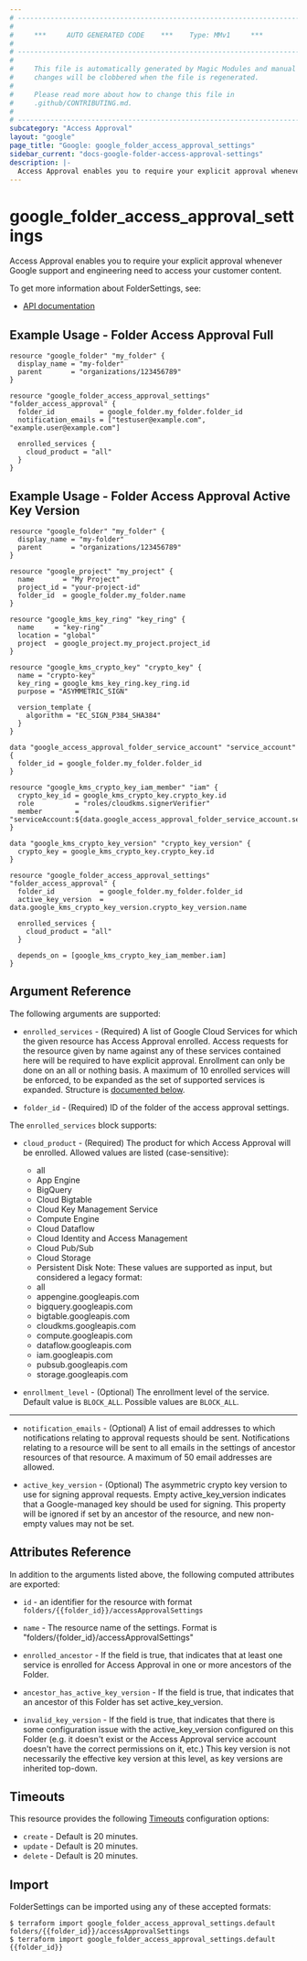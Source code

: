 ```yaml
---
# ----------------------------------------------------------------------------
#
#     ***     AUTO GENERATED CODE    ***    Type: MMv1     ***
#
# ----------------------------------------------------------------------------
#
#     This file is automatically generated by Magic Modules and manual
#     changes will be clobbered when the file is regenerated.
#
#     Please read more about how to change this file in
#     .github/CONTRIBUTING.md.
#
# ----------------------------------------------------------------------------
subcategory: "Access Approval"
layout: "google"
page_title: "Google: google_folder_access_approval_settings"
sidebar_current: "docs-google-folder-access-approval-settings"
description: |-
  Access Approval enables you to require your explicit approval whenever Google support and engineering need to access your customer content.
---
```


# google\_folder\_access\_approval\_settings

Access Approval enables you to require your explicit approval whenever Google support and engineering need to access your customer content.


To get more information about FolderSettings, see:

* [API documentation](https://cloud.google.com/access-approval/docs/reference/rest/v1/folders)

## Example Usage - Folder Access Approval Full


```hcl
resource "google_folder" "my_folder" {
  display_name = "my-folder"
  parent       = "organizations/123456789"
}

resource "google_folder_access_approval_settings" "folder_access_approval" {
  folder_id           = google_folder.my_folder.folder_id
  notification_emails = ["testuser@example.com", "example.user@example.com"]

  enrolled_services {
  	cloud_product = "all"
  }
}
```
## Example Usage - Folder Access Approval Active Key Version


```hcl
resource "google_folder" "my_folder" {
  display_name = "my-folder"
  parent       = "organizations/123456789"
}

resource "google_project" "my_project" {
  name       = "My Project"
  project_id = "your-project-id"
  folder_id  = google_folder.my_folder.name
}

resource "google_kms_key_ring" "key_ring" {
  name     = "key-ring"
  location = "global"
  project  = google_project.my_project.project_id
}

resource "google_kms_crypto_key" "crypto_key" {
  name = "crypto-key"
  key_ring = google_kms_key_ring.key_ring.id
  purpose = "ASYMMETRIC_SIGN"

  version_template {
    algorithm = "EC_SIGN_P384_SHA384"
  }
}

data "google_access_approval_folder_service_account" "service_account" {
  folder_id = google_folder.my_folder.folder_id
}

resource "google_kms_crypto_key_iam_member" "iam" {
  crypto_key_id = google_kms_crypto_key.crypto_key.id
  role          = "roles/cloudkms.signerVerifier"
  member        = "serviceAccount:${data.google_access_approval_folder_service_account.service_account.account_email}"
}

data "google_kms_crypto_key_version" "crypto_key_version" {
  crypto_key = google_kms_crypto_key.crypto_key.id
}

resource "google_folder_access_approval_settings" "folder_access_approval" {
  folder_id           = google_folder.my_folder.folder_id
  active_key_version  = data.google_kms_crypto_key_version.crypto_key_version.name

  enrolled_services {
  	cloud_product = "all"
  }

  depends_on = [google_kms_crypto_key_iam_member.iam]
}
```

## Argument Reference

The following arguments are supported:


* `enrolled_services` -
  (Required)
  A list of Google Cloud Services for which the given resource has Access Approval enrolled.
  Access requests for the resource given by name against any of these services contained here will be required
  to have explicit approval. Enrollment can only be done on an all or nothing basis.
  A maximum of 10 enrolled services will be enforced, to be expanded as the set of supported services is expanded.
  Structure is [documented below](#nested_enrolled_services).

* `folder_id` -
  (Required)
  ID of the folder of the access approval settings.


<a name="nested_enrolled_services"></a>The `enrolled_services` block supports:

* `cloud_product` -
  (Required)
  The product for which Access Approval will be enrolled. Allowed values are listed (case-sensitive):
    * all
    * App Engine
    * BigQuery
    * Cloud Bigtable
    * Cloud Key Management Service
    * Compute Engine
    * Cloud Dataflow
    * Cloud Identity and Access Management
    * Cloud Pub/Sub
    * Cloud Storage
    * Persistent Disk
  Note: These values are supported as input, but considered a legacy format:
    * all
    * appengine.googleapis.com
    * bigquery.googleapis.com
    * bigtable.googleapis.com
    * cloudkms.googleapis.com
    * compute.googleapis.com
    * dataflow.googleapis.com
    * iam.googleapis.com
    * pubsub.googleapis.com
    * storage.googleapis.com

* `enrollment_level` -
  (Optional)
  The enrollment level of the service.
  Default value is `BLOCK_ALL`.
  Possible values are `BLOCK_ALL`.

- - -


* `notification_emails` -
  (Optional)
  A list of email addresses to which notifications relating to approval requests should be sent.
  Notifications relating to a resource will be sent to all emails in the settings of ancestor
  resources of that resource. A maximum of 50 email addresses are allowed.

* `active_key_version` -
  (Optional)
  The asymmetric crypto key version to use for signing approval requests.
  Empty active_key_version indicates that a Google-managed key should be used for signing.
  This property will be ignored if set by an ancestor of the resource, and new non-empty values may not be set.


## Attributes Reference

In addition to the arguments listed above, the following computed attributes are exported:

* `id` - an identifier for the resource with format `folders/{{folder_id}}/accessApprovalSettings`

* `name` -
  The resource name of the settings. Format is "folders/{folder_id}/accessApprovalSettings"

* `enrolled_ancestor` -
  If the field is true, that indicates that at least one service is enrolled for Access Approval in one or more ancestors of the Folder.

* `ancestor_has_active_key_version` -
  If the field is true, that indicates that an ancestor of this Folder has set active_key_version.

* `invalid_key_version` -
  If the field is true, that indicates that there is some configuration issue with the active_key_version
  configured on this Folder (e.g. it doesn't exist or the Access Approval service account doesn't have the
  correct permissions on it, etc.) This key version is not necessarily the effective key version at this level,
  as key versions are inherited top-down.


## Timeouts

This resource provides the following
[Timeouts](/docs/configuration/resources.html#timeouts) configuration options:

- `create` - Default is 20 minutes.
- `update` - Default is 20 minutes.
- `delete` - Default is 20 minutes.

## Import


FolderSettings can be imported using any of these accepted formats:

```
$ terraform import google_folder_access_approval_settings.default folders/{{folder_id}}/accessApprovalSettings
$ terraform import google_folder_access_approval_settings.default {{folder_id}}
```
